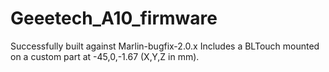 # Geeetech_A10_firmware

Successfully built against Marlin-bugfix-2.0.x 
Includes a BLTouch mounted on a custom part at -45,0,-1.67 (X,Y,Z in mm).
